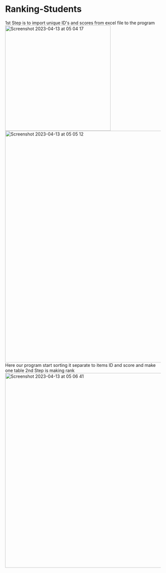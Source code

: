 # Ranking-Students
1st Step is to import unique ID's and scores from excel file to the program 
<img width="341" alt="Screenshot 2023-04-13 at 05 04 17" src="https://user-images.githubusercontent.com/93874103/231612075-7184e6f0-f387-487a-ac77-62606e2ac750.png">
<img width="750" alt="Screenshot 2023-04-13 at 05 05 12" src="https://user-images.githubusercontent.com/93874103/231612163-11de9f75-dfe6-4060-a71b-b7491cd3dd1d.png">
Here our program start sorting it separate to items ID and score and make one table
2nd Step is making rank 
<img width="630" alt="Screenshot 2023-04-13 at 05 06 41" src="https://user-images.githubusercontent.com/93874103/231612334-8d5e419f-fdf3-493c-9aaf-42949e36b02a.png">
